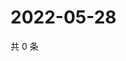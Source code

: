# 2022-05-28

共 0 条

<!-- BEGIN WEIBO -->
<!-- 最后更新时间 Sat May 28 2022 04:14:43 GMT+0800 (China Standard Time) -->

<!-- END WEIBO -->
